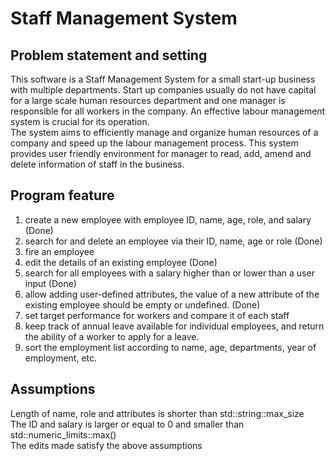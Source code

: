 # Staff Management System
## Problem statement and setting

  This software is a Staff Management System for a small start-up business with multiple departments. Start up companies usually do not have capital for a large scale human resources department and one manager is responsible for all workers in the company. An effective labour management system is crucial for its operation.<br/>
  The system aims to efficiently manage and organize human resources of a company and speed up the labour management process. This system provides user friendly environment for manager to read, add, amend and delete information of staff in the business. 


## Program feature

1) create a new employee with employee ID, name, age, role, and salary (Done)
2) search for and delete an employee via their ID, name, age or role (Done)
3) fire an employee
4) edit the details of an existing employee (Done)
5) search for all employees with a salary higher than or lower than a user input (Done)
6) allow adding user-defined attributes, the value of a new attribute of the existing employee should be empty or undefined. (Done)
7) set target performance for workers and compare it of each staff
8) keep track of annual leave available for individual employees, and return the ability of a worker to apply for a leave.
9) sort the employment list according to name, age, departments, year of employment, etc. 



## Assumptions

Length of name, role and attributes is shorter than std::string::max_size<br/>
The ID and salary is larger or equal to 0 and smaller than std::numeric_limits<int>::max()<br/>
The edits made satisfy the above assumptions
